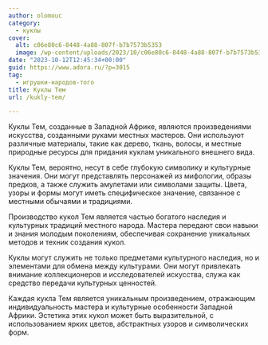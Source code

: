 ```yaml
---
author: olomouc
category:
  - куклы
cover:
  alt: c06e80c6-8448-4a88-807f-b7b7573b5353
  image: /wp-content/uploads/2023/10/c06e80c6-8448-4a88-807f-b7b7573b5353-jpg.webp
date: "2023-10-12T12:45:34+00:00"
guid: https://www.adora.ru/?p=3015
tag:
  - игрушки-народов-того
title: Куклы Тем
url: /kukly-tem/

---
```

Куклы Тем, созданные в Западной Африке, являются произведениями искусства, созданными руками местных мастеров. Они используют различные материалы, такие как дерево, ткань, волосы, и местные природные ресурсы для придания куклам уникального внешнего вида.

Куклы Тем, вероятно, несут в себе глубокую символику и культурные значения. Они могут представлять персонажей из мифологии, образы предков, а также служить амулетами или символами защиты. Цвета, узоры и формы могут иметь специфическое значение, связанное с местными обычаями и традициями.

Производство кукол Тем является частью богатого наследия и культурных традиций местного народа. Мастера передают свои навыки и знания молодым поколениям, обеспечивая сохранение уникальных методов и техник создания кукол.

Куклы могут служить не только предметами культурного наследия, но и элементами для обмена между культурами. Они могут привлекать внимание коллекционеров и исследователей искусства, служа как средство передачи культурных ценностей.

Каждая кукла Тем является уникальным произведением, отражающим индивидуальность мастера и культурные особенности Западной Африки. Эстетика этих кукол может быть выразительной, с использованием ярких цветов, абстрактных узоров и символических форм.
